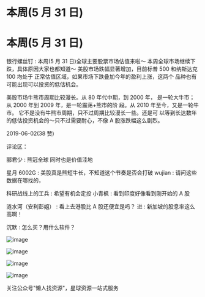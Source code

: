 # 本周(5 月 31 日)

# 本周(5 月 31 日)

银行螺丝钉 : 本周(5 月 31 日)全球主要股票市场估值来啦～ 本周全球市场继续下跌，具体原因大家也都知道～ 美股市场跌幅显著增加，目前标普 500 和纳斯达克 100 均处于 正常估值区域，如果市场下跌叠加今年的盈利上涨，这两个 品种也有可能出现可以投资的低估机会。

美股市场牛熊市周期比较漫长。从 80 年代中期，到 2000 年， 是一轮大牛市；从 2000 年到 2009 年，是一轮震荡+熊市的阶 段。从 2010 年至今，又是一轮牛市。 它不是没有牛熊市周期，只不过周期比较漫长一些。还是可 以等到长达数年的低估投资机会的～只不过需要耐心，不像 A 股涨跌幅这么剧烈。

2019-06-02(38 赞)

评论区：

郦君少 : 熊冠全球 同时也是价值洼地

星月 6002G : 美股真是熊短牛长，不知道这个节奏是否会打破 wujian : 请问这些数据在哪找的，

科研战线上的工兵 : 希望有机会定投 小青枫 : 看到印度好像看到刚开始的 A 股

涟水河（安利彭姐） : 看上去港股比 A 股还便宜是吗？ 进 : 新加坡的股息率这么高啊！

沉默 : 怎么买？用什么软件？

![image](img/Image_192.png)

![image](img/Image_193.png)

![image](img/Image_194.png)

![image](img/Image_195.png)

关注公众号"懒人找资源"，星球资源一站式服务
